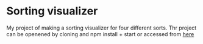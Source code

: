 # Sorting visualizer

My project of making a sorting visualizer for four different sorts. Thr project can be openened by cloning and npm install + start or accessed from [here](https://sorting-visualizer-bt138vig1-iispar.vercel.app/)
